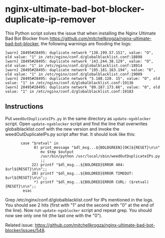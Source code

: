 # nginx-ultimate-bad-bot-blocker-duplicate-ip-remover

This Python script solves the issue that when installing the Nginx Ultimate Bad Bot Blocker from https://github.com/mitchellkrogza/nginx-ultimate-bad-bot-blocker, the following warnings are flooding the logs:

```
[warn] 28495#28495: duplicate network "138.199.57.151", value: "O", old value: "1" in /etc/nginx/conf.d/globalblacklist.conf:18898
[warn] 28495#28495: duplicate network '143.244.38.129", value: "O", old value: "1" in /etc/nginx/conf.d/globalblacklist.conf:18914
[warn] 28495#28495: duplicate network "195.181.163.194", value: "O", old value: "1" in /etc/nginx/conf.d/globalblacklist.conf:19009
[warn] 28495#28495: duplicate network "5.188.120. 15", value: "O", old value: "1" in /etc/nginx/conf.d/globalblacklist.conf:19136
[warn] 28495#28495: duplicate network "89.187.173.66", value: "O", old value: "1" in /etc/nginx/conf.d/globalblacklist.conf:19183
```

## Instructions

Put `weedOutDuplicateIPs.py` in the same directory as `update-ngxblocker` script. 
Open `update-ngxblocker` script and find the line that overwrites globalblacklist.conf with the new version and invoke the weedOutDuplicateIPs.py script after that. It should look like this:
```
       case "$retval" in
             0) print_message "$dl_msg...${BOLDGREEN}[OK]${RESET}\n\n"
                mv $tmp $output
                /usr/bin/python /usr/local/sbin/weedOutDuplicateIPs.py
                ;;
            22) printf "$dl_msg...${BOLDRED}ERROR 404: $url${RESET}\n\n";;
            28) printf "$dl_msg...${BOLDRED}ERROR TIMEOUT: $url${RESET}\n\n";;
             *) printf "$dl_msg...${BOLDRED}ERROR CURL: ($retval){RESET}\n\n";;
        esac
```

Grep /etc/nginx/conf.d/globalblacklist.conf for IPs mentioned in the logs. You should see 2 hits (first with "1" and the second with "0" at the end of the line). Now run `update-ngxblocker` script and repeat grep. You should now see only one hit (the last one with the "0").

Related issue: https://github.com/mitchellkrogza/nginx-ultimate-bad-bot-blocker/issues/548.


